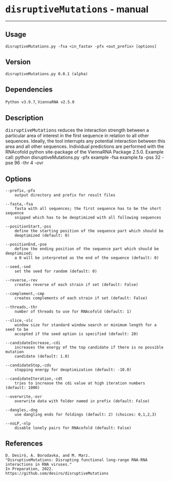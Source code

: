 # <samp>disruptiveMutations</samp> - manual

***

## Usage
```
disruptiveMutations.py -fsa <in_fasta> -pfx <out_prefix> [options]
```

## Version
```
disruptiveMutations.py 0.0.1 (alpha)
```

## Dependencies
```Python v3.9.7```, ```ViennaRNA v2.5.0```

## Description
<samp>disruptiveMutations</samp> reduces the interaction strength between a particular area of interest in the first sequence in relation to all other sequences. Ideally, the tool interrupts any potential interaction between this area and all other sequences. Individual predictions are performed with the RNAcofold python site-package of the ViennaRNA Package 2.5.0. Example call: python disruptiveMutations.py -pfx example -fsa example.fa -pss 32 -pse 96 -thr 4 -ovr 

## Options
```
--prefix,-pfx
    output directory and prefix for result files

--fasta,-fsa
    fasta with all sequences; the first sequence has to be the short sequence 
    snipped which has to be deoptimized with all following sequences

--positionStart,-pss
    define the starting position of the sequence part which should be 
    deoptimized (default: 0)

--positionEnd,-pse
    define the ending position of the sequence part which should be deoptimized;
    a 0 will be interpreted as the end of the sequence (default: 0)

--seed,-sed
    set the seed for random (default: 0)

--reverse,-rev
    creates reverse of each strain if set (default: False)

--complement,-cmp
    creates complements of each strain if set (default: False)

--threads,-thr
    number of threads to use for RNAcofold (default: 1)

--slice,-slc
    window size for standard window search or minimum length for a seed to be
    accepted if the seed option is specified (default: 20)

--candidateIncrease,-cdi
    increases the energy of the top candidate if there is no possible mutation
    candidate (default: 1.0)

--candidateStop,-cds
    stopping energy for deoptimization (default: -10.0)

--candidateIteration,-cdt
    tries to increase the cdi value at high iteration numbers (default: 1000)

--overwrite,-ovr
    overwrite data with folder named in prefix (default: False)

--dangles,-dng
    use dangling ends for foldings (default: 2) (choices: 0,1,2,3)

--noLP,-nlp
    disable lonely pairs for RNAcofold (default: False)
```

## References
```
D. Desirò, A. Borodavka, and M. Marz.
"DisruptiveMutations: Disrupting functional long-range RNA-RNA interactions in RNA viruses."
In Preparation, 2022.
https://github.com/desiro/disruptiveMutations
```